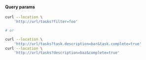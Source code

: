 #### Query params

```bash
curl --location \
    'http://url/tasks?filter=foo'

# or

curl --location \
    'http://url/tasks?task.description=bar&task.complete=true'
curl --location \
    'http://url/tasks?description=baz&complete=true'
```


<aside class="notes">
</aside>
